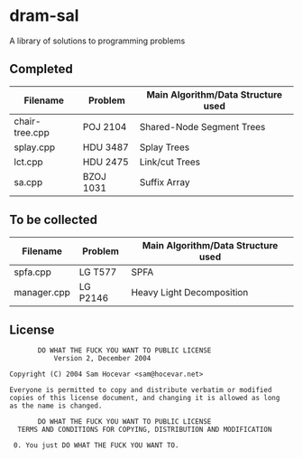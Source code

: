 dram-sal
========

A library of solutions to programming problems

Completed
---------

| Filename | Problem | Main Algorithm/Data Structure used |
| -------- | ------- | ---------------------------------- |
| chair-tree.cpp | POJ 2104 | Shared-Node Segment Trees |
| splay.cpp | HDU 3487 | Splay Trees |
| lct.cpp | HDU 2475 | Link/cut Trees |
| sa.cpp | BZOJ 1031 | Suffix Array |

To be collected
---------------

| Filename | Problem | Main Algorithm/Data Structure used |
| -------- | ------- | ---------------------------------- |
| spfa.cpp | LG T577 | SPFA |
| manager.cpp | LG P2146 | Heavy Light Decomposition |

License
-------

	       DO WHAT THE FUCK YOU WANT TO PUBLIC LICENSE
		       Version 2, December 2004

    Copyright (C) 2004 Sam Hocevar <sam@hocevar.net>

    Everyone is permitted to copy and distribute verbatim or modified
    copies of this license document, and changing it is allowed as long
    as the name is changed.

	       DO WHAT THE FUCK YOU WANT TO PUBLIC LICENSE
      TERMS AND CONDITIONS FOR COPYING, DISTRIBUTION AND MODIFICATION

     0. You just DO WHAT THE FUCK YOU WANT TO.

